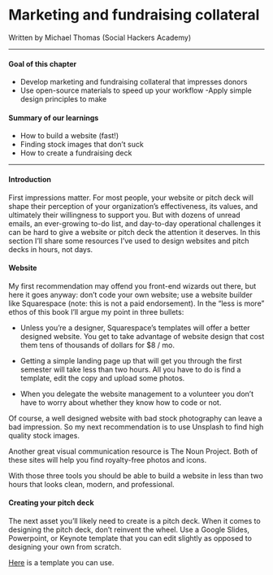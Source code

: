 # Marketing and fundraising collateral

Written by Michael Thomas (Social Hackers Academy)

-----

#### Goal of this chapter
- Develop marketing and fundraising collateral that impresses donors
- Use open-source materials to speed up your workflow
-Apply simple design principles to make

#### Summary of our learnings
- How to build a website (fast!)
- Finding stock images that don’t suck
- How to create a fundraising deck

-----

#### Introduction
First impressions matter. For most people, your website or pitch deck will shape their perception of your organization’s effectiveness, its values, and ultimately their willingness to support you. But with dozens of unread emails, an ever-growing to-do list, and day-to-day operational challenges it can be hard to give a website or pitch deck the attention it deserves. In this section I’ll share some resources I’ve used to design websites and pitch decks in hours, not days.

#### Website

My first recommendation may offend you front-end wizards out there, but here it goes anyway: don’t code your own website; use a website builder like Squarespace (note: this is not a paid endorsement). In the “less is more” ethos of this book I’ll argue my point in three bullets:

- Unless you’re a designer, Squarespace’s templates will offer a better designed website. You get to take advantage of website design that cost them tens of thousands of dollars for $8 / mo.

- Getting a simple landing page up that will get you through the first semester will take less than two hours. All you have to do is find a template, edit the copy and upload some photos.

- When you delegate the website management to a volunteer you don’t have to worry about whether they know how to code or not.

Of course, a well designed website with bad stock photography can leave a bad impression. So my next recommendation is to use Unsplash to find high quality stock images.


Another great visual communication resource is The Noun Project. Both of these sites will help you find royalty-free photos and icons.

With those three tools you should be able to build a website in less than two hours that looks clean, modern, and professional.

#### Creating your pitch deck

The next asset you’ll likely need to create is a pitch deck. When it comes to designing the pitch deck, don’t reinvent the wheel. Use a Google Slides, Powerpoint, or Keynote template that you can edit slightly as opposed to designing your own from scratch.

[Here](https://docs.google.com/presentation/d/1wIF-QNOACzaELoGo_0pQmhWxhIRa5UWAhpDPW6yUUPc/edit?usp=sharing) is a template you can use.